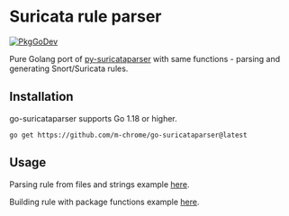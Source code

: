# Suricata rule parser

[![PkgGoDev](https://pkg.go.dev/badge/github.com/m-chrome/go-suricataparser)](https://pkg.go.dev/github.com/m-chrome/go-suricataparser)

Pure Golang port of [py-suricataparser](https://github.com/m-chrome/py-suricataparser) with same functions - 
parsing and generating Snort/Suricata rules.

## Installation

go-suricataparser supports Go 1.18 or higher.

```shell
go get https://github.com/m-chrome/go-suricataparser@latest
```

## Usage

Parsing rule from files and strings example [here](example_parse_test.go).

Building rule with package functions example [here](example_build_test.go).
